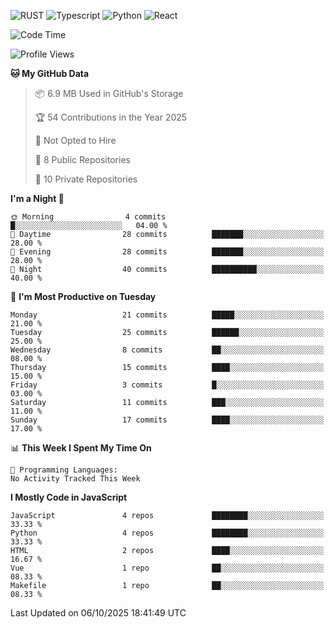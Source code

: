 ![RUST](https://img.shields.io/badge/-Rust-141414?style=flat&logo=rust)
![Typescript](https://img.shields.io/badge/-Typescript-141414?style=flat&logo=typescript)
![Python](https://img.shields.io/badge/-Python-141414?style=flat&logo=python)
![React](https://img.shields.io/badge/-React-141414?style=flat&logo=react)

<!--START_SECTION:waka-->
![Code Time](http://img.shields.io/badge/Code%20Time-640%20hrs%207%20mins-blue)

![Profile Views](http://img.shields.io/badge/Profile%20Views-0-blue)

**🐱 My GitHub Data** 

> 📦 6.9 MB Used in GitHub's Storage 
 > 
> 🏆 54 Contributions in the Year 2025
 > 
> 🚫 Not Opted to Hire
 > 
> 📜 8 Public Repositories 
 > 
> 🔑 10 Private Repositories 
 > 
**I'm a Night 🦉** 

```text
🌞 Morning                4 commits           █░░░░░░░░░░░░░░░░░░░░░░░░   04.00 % 
🌆 Daytime                28 commits          ███████░░░░░░░░░░░░░░░░░░   28.00 % 
🌃 Evening                28 commits          ███████░░░░░░░░░░░░░░░░░░   28.00 % 
🌙 Night                  40 commits          ██████████░░░░░░░░░░░░░░░   40.00 % 
```
📅 **I'm Most Productive on Tuesday** 

```text
Monday                   21 commits          █████░░░░░░░░░░░░░░░░░░░░   21.00 % 
Tuesday                  25 commits          ██████░░░░░░░░░░░░░░░░░░░   25.00 % 
Wednesday                8 commits           ██░░░░░░░░░░░░░░░░░░░░░░░   08.00 % 
Thursday                 15 commits          ████░░░░░░░░░░░░░░░░░░░░░   15.00 % 
Friday                   3 commits           █░░░░░░░░░░░░░░░░░░░░░░░░   03.00 % 
Saturday                 11 commits          ███░░░░░░░░░░░░░░░░░░░░░░   11.00 % 
Sunday                   17 commits          ████░░░░░░░░░░░░░░░░░░░░░   17.00 % 
```


📊 **This Week I Spent My Time On** 

```text
💬 Programming Languages: 
No Activity Tracked This Week
```

**I Mostly Code in JavaScript** 

```text
JavaScript               4 repos             ████████░░░░░░░░░░░░░░░░░   33.33 % 
Python                   4 repos             ████████░░░░░░░░░░░░░░░░░   33.33 % 
HTML                     2 repos             ████░░░░░░░░░░░░░░░░░░░░░   16.67 % 
Vue                      1 repo              ██░░░░░░░░░░░░░░░░░░░░░░░   08.33 % 
Makefile                 1 repo              ██░░░░░░░░░░░░░░░░░░░░░░░   08.33 % 
```




 Last Updated on 06/10/2025 18:41:49 UTC
<!--END_SECTION:waka-->
